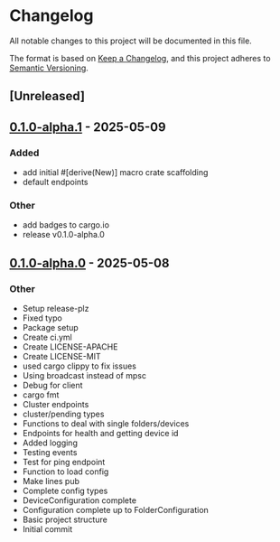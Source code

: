 # Changelog

All notable changes to this project will be documented in this file.

The format is based on [Keep a Changelog](https://keepachangelog.com/en/1.0.0/),
and this project adheres to [Semantic Versioning](https://semver.org/spec/v2.0.0.html).

## [Unreleased]

## [0.1.0-alpha.1](https://github.com/hertelukas/syncthing-rs/compare/v0.1.0-alpha.0...v0.1.0-alpha.1) - 2025-05-09

### Added

- add initial #[derive(New)] macro crate scaffolding
- default endpoints

### Other

- add badges to cargo.io
- release v0.1.0-alpha.0

## [0.1.0-alpha.0](https://github.com/hertelukas/syncthing-rs/releases/tag/v0.1.0-alpha.0) - 2025-05-08

### Other

- Setup release-plz
- Fixed typo
- Package setup
- Create ci.yml
- Create LICENSE-APACHE
- Create LICENSE-MIT
- used cargo clippy to fix issues
- Using broadcast instead of mpsc
- Debug for client
- cargo fmt
- Cluster endpoints
- cluster/pending types
- Functions to deal with single folders/devices
- Endpoints for health and getting device id
- Added logging
- Testing events
- Test for ping endpoint
- Function to load config
- Make lines pub
- Complete config types
- DeviceConfiguration complete
- Configuration complete up to FolderConfiguration
- Basic project structure
- Initial commit
